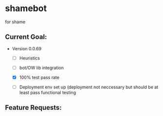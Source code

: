 # shamebot
for shame

## Current Goal:
* Version 0.0.69
  - [ ] Heuristics
  - [ ] bot/OW lib integration
  - [X] 100% test pass rate 
  - [ ] Deployment env set up (deployment not neccessary but should be at least pass functional testing 


## Feature Requests:
